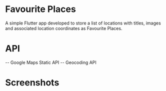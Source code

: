 # Favourite Places

A simple Flutter app developed to store a list of locations with titles, images and associated location coordinates as Favourite Places.

# API
-- Google Maps Static API
-- Geocoding API

# Screenshots

